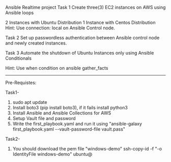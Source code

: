 Ansible Realtime project
Task 1
Create three(3) EC2 instances on AWS using Ansible loops

2 Instances with Ubuntu Distribution
1 Instance with Centos Distribution
Hint: Use connection: local on Ansible Control node.

Task 2
Set up passwordless authentication between Ansible control node and newly created instances.

Task 3
Automate the shutdown of Ubuntu Instances only using Ansible Conditionals

Hint: Use when condition on ansible gather_facts

-----------------------------------------------------------------------------------------


Pre-Requistes:

Task1-

1. sudo apt update
2. Install boto3 (pip install boto3), if it fails install python3
3. Install Ansible and Ansible Collections for AWS
4. Setup Vault file and password
5. Write the first_playbook.yaml and run it using "ansible-galaxy first_playbook.yaml --vault-password-file vault.pass"

Task2-

1. You should download the pem file "windows-demo"
ssh-copy-id -f "-o IdentityFile windows-demo" ubuntu@<INSTANCE-PUBLIC-IP>
